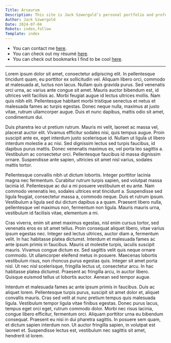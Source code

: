 ```yaml
---
Title: Arsaurum
Description: This site is Jack Szwergold’s personal portfolio and professional calling card.
Author: Jack Szwergold
Date: 2024-07-04
Robots: index,follow
Template: index
---
```


 - You can contact me [here](contact).
 - You can check out my résumé [here](resume).
 - You can check out bookmarks I find to be cool [here](bookmarks).

***

Lorem ipsum dolor sit amet, consectetur adipiscing elit. In pellentesque tincidunt quam, eu porttitor ex sollicitudin vel. Aliquam libero orci, commodo at malesuada at, luctus non lacus. Nullam quis gravida purus. Sed venenatis orci urna, ac varius ante congue sit amet. Mauris auctor bibendum est, id ultrices velit facilisis ac. Morbi feugiat augue id lectus ultrices mollis. Nam quis nibh elit. Pellentesque habitant morbi tristique senectus et netus et malesuada fames ac turpis egestas. Donec neque nulla, maximus at justo vitae, rutrum ullamcorper augue. Duis et nunc dapibus, mattis odio sit amet, condimentum dui.

Duis pharetra leo ut pretium rutrum. Mauris mi velit, laoreet ac massa vel, placerat auctor elit. Vivamus efficitur sodales nisi, quis tempus augue. Proin suscipit ante ex, eget interdum justo scelerisque id. Nullam ut ligula ut libero interdum molestie a ac nisi. Sed dignissim lectus sed turpis faucibus, id dapibus purus mattis. Donec venenatis maximus ex, vel porta leo sagittis a. Vestibulum ac consectetur orci. Pellentesque faucibus id massa dignissim ornare. Suspendisse ante sapien, ultricies sit amet nisl varius, sodales mattis tortor.

Pellentesque convallis nibh ut dictum lobortis. Integer porttitor lacinia magna nec fermentum. Curabitur rutrum turpis sapien, sed volutpat massa lacinia id. Pellentesque ac dui a mi posuere vestibulum et eu ante. Nam commodo venenatis leo, sodales ultrices erat tincidunt a. Suspendisse sed ligula feugiat, consectetur massa a, commodo neque. Duis et rutrum ipsum. Vestibulum a ligula sed dui dictum dapibus a a quam. Praesent libero nulla, pellentesque vel maximus non, fermentum non ligula. Mauris mauris urna, vestibulum id facilisis vitae, elementum a mi.

Cras viverra, enim sit amet maximus egestas, nisl enim cursus tortor, sed venenatis eros ex sit amet tellus. Proin consequat aliquet libero, vitae varius ipsum egestas nec. Integer sed lectus ultrices, auctor diam a, fermentum velit. In hac habitasse platea dictumst. Interdum et malesuada fames ac ante ipsum primis in faucibus. Mauris ut molestie turpis, iaculis suscipit mauris. Vivamus congue dictum ex. Sed sagittis velit quis neque ornare commodo. Ut ullamcorper eleifend metus in posuere. Maecenas lobortis vestibulum risus, non rhoncus purus egestas quis. Integer sit amet porta nisl. Ut nec nisl scelerisque, fringilla lectus ut, consectetur arcu. In hac habitasse platea dictumst. Praesent ac fringilla arcu, in auctor libero. Quisque euismod tellus ut lobortis auctor. Aenean sed tempor augue.

Interdum et malesuada fames ac ante ipsum primis in faucibus. Duis ac aliquet lorem. Pellentesque turpis purus, suscipit sit amet dolor et, aliquet convallis mauris. Cras sed velit at nunc pretium tempus quis malesuada ligula. Vestibulum tempor ligula vitae finibus egestas. Donec purus lacus, tempus eget orci eget, rutrum commodo dolor. Morbi nec risus lacinia, congue libero efficitur, fermentum orci. Aliquam porttitor urna eu bibendum consequat. Praesent eu nisi in dui pharetra sagittis. In posuere sem quam, et dictum sapien interdum non. Ut auctor fringilla sapien, in volutpat est laoreet et. Suspendisse lectus est, vestibulum nec sagittis sit amet, hendrerit id lorem.